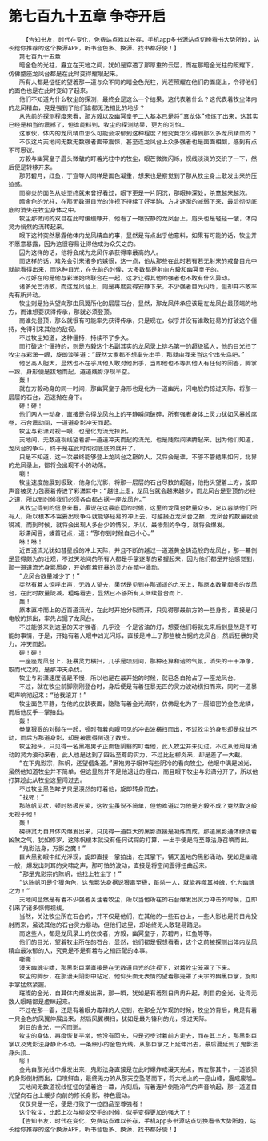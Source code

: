 # 第七百九十五章 争夺开启
        【告知书友，时代在变化，免费站点难以长存，手机app多书源站点切换看书大势所趋，站长给你推荐的这个换源APP，听书音色多、换源、找书都好使！】
       第七百九十五章
       暗金色的光柱，矗立在天地之间，犹如是穿透了那厚重的云层，而在那暗金光柱的照耀下，仿佛整座龙凤台都是在此时变得耀眼起来。
       所有人都是怔怔的望着那一道与众不同的暗金色光柱，光芒照耀在他们的面庞上，令得他们的面色也是在此时变幻了起来。
       他们不知道为什么牧尘的探测，最终会是这么一个结果，这代表着什么？这代表着牧尘体内的龙凤精血，竟是强到了他们谁都无法相比的地步？
       从先前的探测程度来看，那方毅以及幽冥皇子二人基本已是将“真龙体”修炼了出来，这其实已经是相当的震撼了，但谁能料到，牧尘的探测结果，更为的可怕…
       这家伙，体内的龙凤精血怎么可能会浓郁到这种程度？他究竟怎么得到那么多龙凤精血的？
       不仅这片天地间无数无数强者面带震惊，甚至连龙凤台上众多强者也是面面相觑，感到有点不可思议。
       方毅与幽冥皇子眉头微皱的盯着光柱中的牧尘，眼芒微微闪烁，视线淡淡的交织了一下，然后便是转移开来。
       那苏碧月，红鱼，丁宣等人同样是面色凝重，想来也是察觉到了那从牧尘身上散发出来的压迫感。
       而柳炎的面色从始至终就未曾好看过，眼下更是一片阴沉，那眼神深处，杀意越来越浓。
       暗金色的光柱，在那无数道目光的注视下持续了好半晌，方才逐渐的减弱下来，最后彻彻底底的消失在牧尘身体之中。
       牧尘那微闭的双目在此时缓缓睁开，他看了一眼安静的龙凤台上，眉头也是轻轻一皱，体内灵力悄然的流转起来。
       眼下这种突然暴露他体内龙凤精血的事，显然是有点出乎他意料，如果有可能的话，牧尘并不愿意暴露，因为这很容易让得他成为众矢之的。
       因为这样的话，他将会成为龙凤传承获得率最高的人。
       而这样的话，难免会引来诸多的嫉恨，这一点，他从那些在此时若有若无射来的戒备目光中就能看得出来，而这种目光，在先前的时候，大多数都是射向方毅和幽冥皇子的。
       不过好在的是他与彩潇始终联合在一起，这才让得其他的强者也不敢有什么异动。
       诸多光芒消散，而这龙凤台上，则是再度变得安静下来，不少强者目光闪烁，但却并不敢率先有所异动。
       牧尘则是抬头望向那由凤翼所化的层层石台，显然，那龙凤传承应该是在龙凤台最顶端的地方，而谁想要获得传承，那就必须登顶。
       而谁先登顶，那么就很有可能率先获得传承，只是现在，似乎并没有谁敢轻易的打破这个僵持，免得引来其他的敌视。
       不过牧尘知道，这种僵持，持续不了多久。
       而打破这个僵持的，则是方毅这个名副其实的龙凤录上排名第一的超级猛人，他的目光扫了牧尘与彩潇一眼，旋即淡笑道：“既然大家都不想率先出手，那就由我来当这个出头鸟吧。”
       他艺高人胆大，显然也不在乎其他人敢对他出手，当即他也不等其他人有任何的回答，脚掌一跺，身形便是拔地而起，道道残影浮现半空。
       轰！
       就在方毅动身的同一时间，那幽冥皇子身形也是化为一道幽光，闪电般的掠过天际，将那一层层的石台，迅速抛在身下。
       砰！砰！
       他们两人一动身，直接是令得龙凤台上的平静瞬间破碎，所有强者身体上灵力犹如风暴般席卷，石台震动间，一道道身影冲天而起。
       牧尘与彩潇对视一眼，也是化为流光掠出。
       天地间，无数道视线望着那一道道冲天而起的流光，也是陡然间沸腾起来，因为他们知道，龙凤台的争斗，终于是在此时彻彻底底的展开了。
       只是不知道，这一次最终能够登上龙凤台之巅的人，又将会是谁，不够不管结果如何，北界的龙凤录上，都将会出现不小的动荡。
       唰！
       牧尘速度施展到极致，他身化光影，将那一层层的石台尽数的超越，他抬头望着上方，旋即声音被灵力包裹着传进了彩潇耳中：“越往上走，龙凤台就会越来越少，而龙凤台是登顶的必经之道，所以到时候我们必须各自都占据一座龙凤台。”
       从牧尘得到的信息来看，虽说在这最底层的时候，这里的龙凤台数量众多，足以容纳他们所有人，所以根本不需要出现争斗就能够轻易的冲上去，可越接近龙凤台之巅，龙凤台的数量就会锐减，而到时候，就将会出现人多台少的情况，所以，最惨烈的争夺，就将会爆发。
       彩潇闻言，螓首轻点，道：“那你到时候自己小心。”
       咻！咻！
       近百道流光犹如彗星般的冲上天际，并且不断的越过一道道黄金铸造般的龙凤台，那一幕倒是显得颇为的壮观，不过天地间的所有人都是手掌逐渐的紧握起来，因为他们都是开始感觉到，那一道道流光身影周身，开始有着狂暴的灵力在暗中涌动。
       “龙凤台数量减少了！”
       突然有着人惊呼出声，无数人望去，果然是见到在那遥遥的九天上，那原本数量颇多的龙凤台，在此时数量陡减，粗略看去，显然已不够所有人继续登台而上。
       轰！
       原本直冲而上的近百道流光，在此时开始分裂而开，只见得那最前方的一些身影，直接是闪电般的掠出，率先占据了龙凤台。
       不过能够来到这里的天才强者，几乎没一个是省油的灯，想要他们将就先来后到显然是不可能的事情，于是，开始有着人眼中凶光闪烁，直接是冲上了那些被占据的龙凤台，然后狂暴的灵力，冲天而起。
       砰！砰！
       一座座龙凤台上，狂暴灵力横扫，几乎是顷刻间，那种还算和谐的气氛，消失的干干净净，取而代之的，是那冲天杀伐。
       牧尘与彩潇速度皆是不慢，所以也是在最开始的时候，就已各自抢占了一座龙凤台。
       不过，就在牧尘前脚刚刚登台时，身后便是有着狂暴无匹的灵力波动横扫而来，同时一道暴喝声响彻起来：“给我滚开！”
       牧尘面色平静，在他的皮肤表面，隐隐有着金光流转，仿佛是化为了一层细密的金色龙鳞，而后他反手一掌拍出。
       轰！
       拳掌狠狠的对碰在一起，顿时有着肉眼可见的冲击波横扫而出，不过牧尘的身形却是纹丝不动，而后方那道身影，却是被震得倒退了数步。
       牧尘抬头，只见得一名黑袍男子正面色阴翳的盯着他，此人牧尘并未见过，不过从他周身涌动的灵力波动来看，此人也是达到了四品至尊的实力，不过比起柳炎来，却是差了一大截。
       “在下鬼影宗，陈帆，还望借条道。”黑袍男子眼神有些阴冷的看向牧尘，他眼中满是凶光，虽然他知道牧尘并不简单，但这显然并不是他退让的理由，而且眼下牧尘与彩潇分开了，所以他打算趁此从牧尘这里闯过去。
       不过牧尘黑色眸子只是漠然的盯着他，旋即转身而去。
       “找死！”
       那陈帆见状，顿时怒极反笑，这牧尘虽说不简单，但他难道以为他是方毅不成？竟然敢这般无视于他！
       轰！
       磅礴灵力自其体内爆发出来，只见得一道巨大的黑影直接是凝炼而成，那道黑影通体缭绕着凶煞之气，犹如修罗，这陈帆根本就没有任何试探的打算，一出手便是将至尊法身召唤而出。
       “鬼影法身，万影之魔！”
       巨大黑影眼中红光浮现，旋即直接一掌拍出，在其掌下，铺天盖地的黑影涌动，犹如是幽魂一般，爆发出刺耳的尖啸之声，那可怕的波动，直接是将空间震得扭曲起来。
       “那是鬼影宗的陈帆，他找上牧尘了！”
       “这陈帆可是个狠角色，这鬼影法身据说狠毒至极，每杀一人，就能吞噬其神魄，化为幽魂之力！”
       天地间显然是有着不少强者关注着牧尘，所以当他所在的石台爆发出灵力冲击的时候，立即引来了诸多惊愕视线。
       当然，关注牧尘所在石台的，并不仅是他们，在其他的一些石台上，一些人影也是将目光投射而来，虽说其他的石台灵力暴动，但他们这里，却始终无人敢轻易踏足。
       而这些人，都是龙凤录上的佼佼者，方毅，幽冥皇子，苏碧月，红鱼等等。
       他们的目光，望着牧尘所在的石台，显然，他们都是很想看看，这个之前被探测出体内龙凤精血最浓郁的人，究竟是不是有着与之相匹配的本事。
       嘶嘶！
       漫天幽魂尖啸，那黑影巨掌直接是在无数道目光的注视下，对着牧尘笼罩了下来。
       牧尘的脚步，在那漫天阴影中站定，他仰头面无表情的望着那笼罩了天宇的幽黑巨掌，旋即手掌猛然紧握。
       璀璨的金光，自其体内爆发出来，那一瞬，犹如是有着烈日冉冉升起，刺目的金光，让得无数人眼睛都是虚眯起来。
       不过在那一霎，还是有着眼力毒辣的人见到，在那金光乍现的时候，牧尘的背后，竟是有着一只金色的凤翼伸展出来，然后凤翼横扫，犹如是最为锋利的光，掠过天际。
       刺目的金光，一闪而逝。
       牧尘的身体，再度恢复平常，他没有回头，只是迈步对着前方走去，而在其上方，那黑影巨掌以及鬼影法身静止不动，一条细小的金色光线，从那巨掌之上延伸出去，最后蔓延到了鬼影法身头顶…
       嘭！
       金光自那光线中爆发出来，鬼影法身直接是在此时爆炸成漫天光点，而在那其中，一道狼狈的身影倒射而出，口喷鲜血，最终无力的从那天空坠落而下，将大地上的一座山峰，震成废墟…
       天地间无数道视线怔怔的望着这一幕，片刻后，有着连片倒吸冷气的声音响起，那一道道目光望向石台上缓步向前的修长身影，神色震动。
       仅仅只是一招，便是打败了一位四品至尊强者！
       这个牧尘，比起上次与柳炎交手的时候，似乎变得更加的强大了！
       【告知书友，时代在变化，免费站点难以长存，手机app多书源站点切换看书大势所趋，站长给你推荐的这个换源APP，听书音色多、换源、找书都好使！】